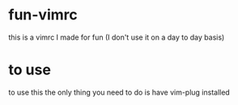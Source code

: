 # fun-vimrc
this is a vimrc I made for fun (I don't use it on a day to day basis)

# to use
to use this the only thing you need to do is have vim-plug installed
